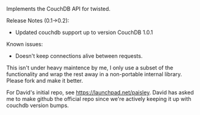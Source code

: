Implements the CouchDB API for twisted.

Release Notes (0.1->0.2):

- Updated couchdb support up to version CouchDB 1.0.1


Known issues:

- Doesn't keep connections alive between requests.

This isn't under heavy maintence by me, I only use a subset of the functionality and wrap the rest away in a non-portable internal library.  Please fork and make it better.


For David's initial repo, see https://launchpad.net/paisley.  David has asked me to make github the official repo since we're actively keeping it up with couchdb version bumps.